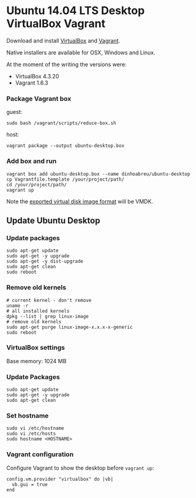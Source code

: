 Ubuntu 14.04 LTS Desktop VirtualBox Vagrant
========================================================

Download and install [VirtualBox](https://www.virtualbox.org/wiki/Downloads) and [Vagrant](http://www.vagrantup.com/downloads.html).

Native installers are available for OSX, Windows and Linux.

At the moment of the writing the versions were:

* VirtualBox 4.3.20
* Vagrant 1.6.3

### Package Vagrant box

guest:

    sudo bash /vagrant/scripts/reduce-box.sh

host:

    vagrant package --output ubuntu-desktop.box

### Add box and run

    vagrant box add ubuntu-desktop.box --name dinhoabreu/ubuntu-desktop
    cp Vagrantfile.template /your/project/path/
    cd /your/project/path/
    vagrant up

Note the [exported virtual disk image format](https://www.virtualbox.org/manual/ch08.html#vboxmanage-export) will be VMDK.

Update Ubuntu Desktop
---------------------

### Update packages

    sudo apt-get update
    sudo apt-get -y upgrade
    sudo apt-get -y dist-upgrade
    sudo apt-get clean
    sudo reboot

### Remove old kernels

    # current kernel - don't remove
    uname -r
    # all installed kernels
    dpkg --list | grep linux-image
    # remove old kernels
    sudo apt-get purge linux-image-x.x.x-x-generic
    sudo reboot

### VirtualBox settings

Base memory: 1024 MB

### Update Packages

    sudo apt-get update
    sudo apt-get -y upgrade
    sudo apt-get clean

### Set hostname

    sudo vi /etc/hostname
    sudo vi /etc/hosts
    sudo hostname <HOSTNAME>

### Vagrant configuration

Configure Vagrant to show the desktop before `vagrant up`:

    config.vm.provider "virtualbox" do |vb|
      vb.gui = true
    end
